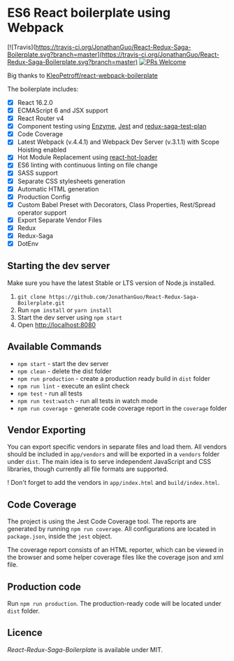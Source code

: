 # ES6 React boilerplate using Webpack

[![Travis](https://travis-ci.org/JonathanGuo/React-Redux-Saga-Boilerplate.svg?branch=master](https://travis-ci.org/JonathanGuo/React-Redux-Saga-Boilerplate.svg?branch=master) [![PRs Welcome](https://img.shields.io/badge/PRs-welcome-brightgreen.svg?style=flat-square)](http://makeapullrequest.com)

Big thanks to [KleoPetroff/react-webpack-boilerplate](https://github.com/KleoPetroff/react-webpack-boilerplate)

The boilerplate includes: 

- [x] React 16.2.0
- [x] ECMAScript 6 and JSX support
- [x] React Router v4
- [x] Component testing using [Enzyme](https://github.com/airbnb/enzyme), [Jest](https://facebook.github.io/jest) and [redux-saga-test-plan](https://github.com/jfairbank/redux-saga-test-plan)
- [x] Code Coverage
- [x] Latest Webpack (v.4.4.1) and Webpack Dev Server (v.3.1.1) with Scope Hoisting enabled
- [x] Hot Module Replacement using [react-hot-loader](https://github.com/gaearon/react-hot-loader)
- [x] ES6 linting with continuous linting on file change
- [x] SASS support
- [x] Separate CSS stylesheets generation
- [x] Automatic HTML generation
- [x] Production Config
- [x] Custom Babel Preset with Decorators, Class Properties, Rest/Spread operator support
- [x] Export Separate Vendor Files
- [x] Redux
- [x] Redux-Saga
- [x] DotEnv

## Starting the dev server

Make sure you have the latest Stable or LTS version of Node.js installed.

1. `git clone https://github.com/JonathanGuo/React-Redux-Saga-Boilerplate.git`
2. Run `npm install` or `yarn install`
3. Start the dev server using `npm start`
3. Open [http://localhost:8080](http://localhost:8080)

## Available Commands

- `npm start` - start the dev server
- `npm clean` - delete the dist folder
- `npm run production` - create a production ready build in `dist` folder
- `npm run lint` - execute an eslint check
- `npm test` - run all tests
- `npm run test:watch` - run all tests in watch mode
- `npm run coverage` - generate code coverage report in the `coverage` folder

## Vendor Exporting

You can export specific vendors in separate files and load them. All vendors should be included in `app/vendors` and will be exported in a `vendors` folder under `dist`. The main idea is to serve independent JavaScript and CSS libraries, though currently all file formats are supported.

! Don't forget to add the vendors in `app/index.html` and `build/index.html`.

## Code Coverage

The project is using the Jest Code Coverage tool. The reports are generated by running `npm run coverage`. All configurations are located in `package.json`, inside the `jest` object.

The coverage report consists of an HTML reporter, which can be viewed in the browser and some helper coverage files like the coverage json and xml file.

## Production code

Run `npm run production`. The production-ready code will be located under `dist` folder.

## Licence

_React-Redux-Saga-Boilerplate_ is available under MIT.
